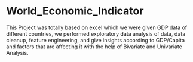 # World_Economic_Indicator
This Project was totally based on excel which we were given GDP data of different countries, we performed exploratory data analysis of data, data cleanup, feature engineering, and give insights according to GDP/Capita and factors that are affecting it with the help of Bivariate and Univariate Analysis.
